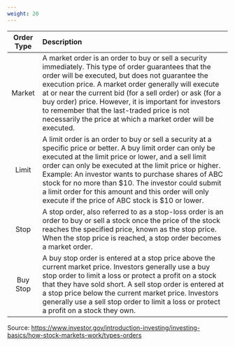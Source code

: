 ```yaml
---
weight: 20
---
```


| Order Type | Description
|:---:|:---
| Market | A market order is an order to buy or sell a security immediately. This type of order guarantees that the order will be executed, but does not guarantee the execution price. A market order generally will execute at or near the current bid (for a sell order) or ask (for a buy order) price. However, it is important for investors to remember that the last-traded price is not necessarily the price at which a market order will be executed.
| Limit  | A limit order is an order to buy or sell a security at a specific price or better. A buy limit order can only be executed at the limit price or lower, and a sell limit order can only be executed at the limit price or higher. Example: An investor wants to purchase shares of ABC stock for no more than $10. The investor could submit a limit order for this amount and this order will only execute if the price of ABC stock is $10 or lower.
| Stop | A stop order, also referred to as a stop-loss order is an order to buy or sell a stock once the price of the stock reaches the specified price, known as the stop price. When the stop price is reached, a stop order becomes a market order.
| Buy Stop | A buy stop order is entered at a stop price above the current market price. Investors generally use a buy stop order to limit a loss or protect a profit on a stock that they have sold short. A sell stop order is entered at a stop price below the current market price. Investors generally use a sell stop order to limit a loss or protect a profit on a stock they own.


Source: https://www.investor.gov/introduction-investing/investing-basics/how-stock-markets-work/types-orders
